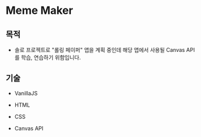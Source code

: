 # Meme Maker

## 목적

- 솔로 프로젝트로 "롤링 페이퍼" 앱을 계획 중인데 해당 앱에서 사용될 Canvas API 를 학습, 연습하기 위함입니다.

## 기술

- VanillaJS

- HTML

- CSS

- Canvas API
